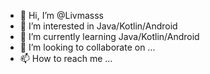 - 👋 Hi, I’m @Livmasss
- 👀 I’m interested in Java/Kotlin/Android
- 🌱 I’m currently learning Java/Kotlin/Android
- 💞️ I’m looking to collaborate on ...
- 📫 How to reach me ...
